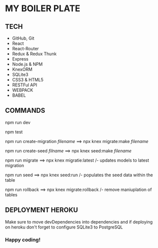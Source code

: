 # MY BOILER PLATE

## TECH

- GitHub, Git
- React
- React-Router
- Redux & Redux Thunk
- Express
- Node.js & NPM
- KnexORM
- SQLite3
- CSS3 & HTML5
- RESTFul API
- WEBPACK
- BABEL

## COMMANDS

npm run dev

npm test

npm run create-migration _filename_ ==> npx knex migrate:make _filename_

npm run create-seed _filname_ ==> npx knex seed:make _filename_

npm run migrate ==> npx knex migratie:latest /- updates models to latest migration

npm run seed ==> npx knex seed:run /- populates the seed data within the table

npm run rollback ==> npx knex migrate:rollback /- remove maniuplation of tables

## DEPLOYMENT HEROKU

<p>Make sure to move devDependencies into dependencies and if deploying on heroku don't forget to configure SQLite3 to PostgreSQL</p>

### Happy coding!
